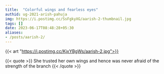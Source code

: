 ```yaml
---
title:  "Colorful wings and fearless eyes"
authid: ug-2021-arish-pahuja
img: https://i.postimg.cc/SsFgkyXG/aarish-2-thumbnail.jpg
tags: []
date: 2023-06-17T08:48:28+05:30
aliases:
- /posts/aarish-2/
---
```


{{< art "https://i.postimg.cc/KjxYBgWs/aarish-2.jpg">}}

{{< quote >}}
She trusted her own wings and hence was never afraid of the strength of the branch
{{< /quote >}}